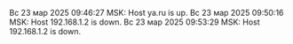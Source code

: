 Вс 23 мар 2025 09:46:27 MSK: Host ya.ru is up.
Вс 23 мар 2025 09:50:16 MSK: Host 192.168.1.2 is down.
Вс 23 мар 2025 09:53:29 MSK: Host 192.168.1.2 is down.
